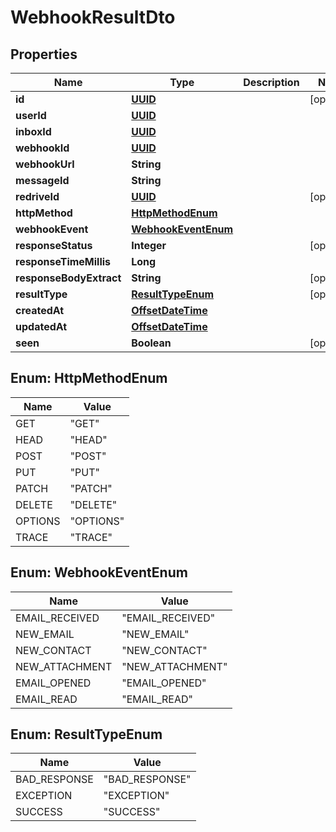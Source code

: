 

# WebhookResultDto

## Properties

Name | Type | Description | Notes
------------ | ------------- | ------------- | -------------
**id** | [**UUID**](UUID) |  |  [optional]
**userId** | [**UUID**](UUID) |  | 
**inboxId** | [**UUID**](UUID) |  | 
**webhookId** | [**UUID**](UUID) |  | 
**webhookUrl** | **String** |  | 
**messageId** | **String** |  | 
**redriveId** | [**UUID**](UUID) |  |  [optional]
**httpMethod** | [**HttpMethodEnum**](#HttpMethodEnum) |  | 
**webhookEvent** | [**WebhookEventEnum**](#WebhookEventEnum) |  | 
**responseStatus** | **Integer** |  |  [optional]
**responseTimeMillis** | **Long** |  | 
**responseBodyExtract** | **String** |  |  [optional]
**resultType** | [**ResultTypeEnum**](#ResultTypeEnum) |  |  [optional]
**createdAt** | [**OffsetDateTime**](OffsetDateTime) |  | 
**updatedAt** | [**OffsetDateTime**](OffsetDateTime) |  | 
**seen** | **Boolean** |  |  [optional]



## Enum: HttpMethodEnum

Name | Value
---- | -----
GET | &quot;GET&quot;
HEAD | &quot;HEAD&quot;
POST | &quot;POST&quot;
PUT | &quot;PUT&quot;
PATCH | &quot;PATCH&quot;
DELETE | &quot;DELETE&quot;
OPTIONS | &quot;OPTIONS&quot;
TRACE | &quot;TRACE&quot;



## Enum: WebhookEventEnum

Name | Value
---- | -----
EMAIL_RECEIVED | &quot;EMAIL_RECEIVED&quot;
NEW_EMAIL | &quot;NEW_EMAIL&quot;
NEW_CONTACT | &quot;NEW_CONTACT&quot;
NEW_ATTACHMENT | &quot;NEW_ATTACHMENT&quot;
EMAIL_OPENED | &quot;EMAIL_OPENED&quot;
EMAIL_READ | &quot;EMAIL_READ&quot;



## Enum: ResultTypeEnum

Name | Value
---- | -----
BAD_RESPONSE | &quot;BAD_RESPONSE&quot;
EXCEPTION | &quot;EXCEPTION&quot;
SUCCESS | &quot;SUCCESS&quot;



